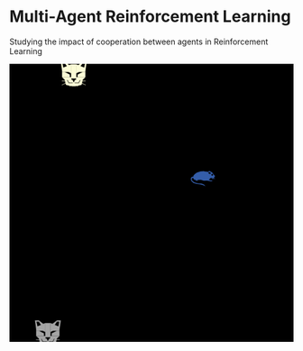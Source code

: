 # Multi-Agent Reinforcement Learning
Studying the impact of cooperation between agents in Reinforcement Learning

![](preview.gif)